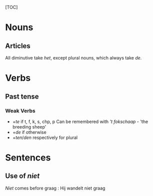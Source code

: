 [TOC]

# Nouns

## Articles

All diminutive take _het_, except plural nouns, which always take _de_.

# Verbs

## Past tense

### Weak Verbs
* +_te_ if t, f, k, s, chp, p
  Can be remembered with _'t fokschaap_ - 'the breeding sheep'
* +_de_ if otherwise
* +_ten_/_den_ respectively for plural

# Sentences

## Use of _niet_

_Niet_ comes before graag
: Hij wandelt niet graag